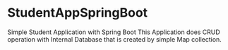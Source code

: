 # StudentAppSpringBoot

Simple Student Application with Spring Boot 
This Application does CRUD operation with Internal Database that is created by simple Map collection.


